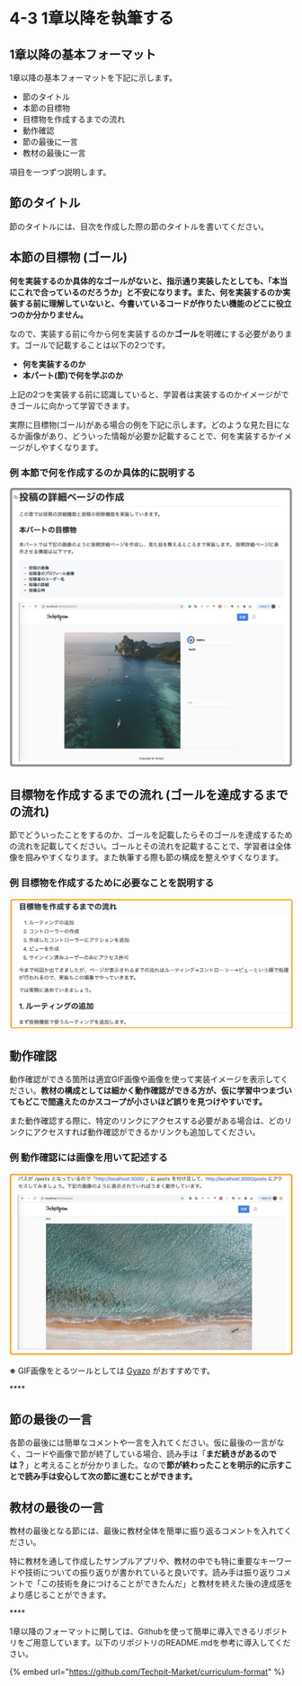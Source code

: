 # 4-3 1章以降を執筆する

## 1章以降の基本フォーマット

1章以降の基本フォーマットを下記に示します。

* 節のタイトル
* 本節の目標物
* 目標物を作成するまでの流れ
* 動作確認
* 節の最後に一言
* 教材の最後に一言

項目を一つずつ説明します。



## 節のタイトル

節のタイトルには、目次を作成した際の節のタイトルを書いてください。



## 本節の目標物 \(ゴール\)

**何を実装するのか具体的なゴールがないと、指示通り実装したとしても、「本当にこれで合っているのだろうか」と不安になります。また、何を実装するのか実装する前に理解していないと、今書いているコードが作りたい機能のどこに役立つのか分かりません。**

なので、実装する前に今から何を実装するのか**ゴール**を明確にする必要があります。ゴールで記載することは以下の2つです。

* **何を実装するのか**
* **本パート\(節\)で何を学ぶのか**

上記の2つを実装する前に認識していると、学習者は実装するのかイメージができゴールに向かって学習できます。

実際に目標物\(ゴール\)がある場合の例を下記に示します。どのような見た目になるか画像があり、どういった情報が必要か記載することで、何を実装するかイメージがしやすくなります。

### 例 本節で何を作成するのか具体的に説明する

![&#x56F3; 2-6-1 &#x76EE;&#x6A19;&#x7269;&#x304C;&#x3042;&#x308B;&#x5834;&#x5408;&#x306E;&#x4F8B;](../.gitbook/assets/target.png)



## 目標物を作成するまでの流れ \(ゴールを達成するまでの流れ\)

節でどういったことをするのか、ゴールを記載したらそのゴールを達成するための流れを記載してください。ゴールとその流れを記載することで、学習者は全体像を掴みやすくなります。また執筆する際も節の構成を整えやすくなります。

### 例 目標物を作成するために必要なことを説明する

![](../.gitbook/assets/c3ea7e9bd339b6c1eb90eddcc4b2a533.png)

## 動作確認

動作確認ができる箇所は適宜GIF画像や画像を使って実装イメージを表示してください。**教材の構成としては細かく動作確認ができる方が、仮に学習中つまづいてもどこで間違えたのかスコープが小さいほど誤りを見つけやすいです。**

また動作確認する際に、特定のリンクにアクセスする必要がある場合は、どのリンクにアクセスすれば動作確認ができるかリンクも追加してください。

### 例 動作確認には画像を用いて記述する

![](../.gitbook/assets/dong-zuo-que-ren.jpg)

**※** GIF画像をとるツールとしては [Gyazo](https://gyazo.com/ja) がおすすめです。

\*\*\*\*

## 節の最後の一言

各節の最後には簡単なコメントや一言を入れてください。仮に最後の一言がなく、コードや画像で節が終了している場合、読み手は「**まだ続きがあるのでは？**」と考えることが分かりました。なので**節が終わったことを明示的に示すことで読み手は安心して次の節に進むことができます。**

## 教材の最後の一言
教材の最後となる節には、最後に教材全体を簡単に振り返るコメントを入れてください。

特に教材を通して作成したサンプルアプリや、教材の中でも特に重要なキーワードや技術についての振り返りが書かれていると良いです。読み手は振り返りコメントで「この技術を身につけることができたんだ」と教材を終えた後の達成感をより感じることができます。

\*\*\*\*

1章以降のフォーマットに関しては、Githubを使って簡単に導入できるリポジトリをご用意しています。以下のリポジトリのREADME.mdを参考に導入してください。

{% embed url="https://github.com/Techpit-Market/curriculum-format" %}
